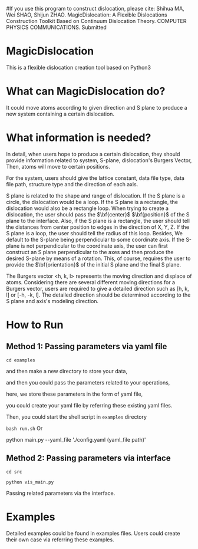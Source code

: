 
#If you use this program to construct dislocation, please cite:
Shihua MA, Wei SHAO, Shijun ZHAO. MagicDislocation: A Flexible Dislocations Construction Toolkit Based on Continuum Dislocation Theory. COMPUTER PHYSICS COMMUNICATIONS. Submitted
 

# MagicDislocation
This is a flexible dislocation creation tool based on Python3


# What can MagicDislocation do?
It could move atoms according to given direction and S plane to produce a new system containing a certain dislocation.

# What information is needed?

In detail, when users hope to produce a certain dislocation, they should provide information related to system, S-plane, dislocation's Burgers Vector, Then, atoms will move to certain positions.

For the system, users should give the lattice constant, data file type, data file path, structure type and the direction of each axis.

S plane is related to the shape and range of dislocation. If the S plane is a circle, the dislocation would be a loop. If the S plane is a rectangle, the dislocation would also be a rectangle loop. When trying to create a dislocation, the user should pass the $\bf{center}$  $\bf{position}$ of the S plane to the interface. Also, if the S plane is a rectangle, the user should tell the distances from center position to edges in the direction of X, Y, Z. If the S plane is a loop, the user should tell the radius of this loop. Besides, We default to the S-plane being perpendicular to some coordinate axis. If the S-plane is not perpendicular to the coordinate axis, the user can first construct an S plane perpendicular to the axes and then produce the desired S-plane by means of a rotation. This, of course, requires the user to provide the $\bf{orientation}$ of the initial S plane and the final S plane.

The Burgers vector <h, k, l> represents the moving direction and displace of atoms. Considering there are several different moving directions for a Burgers vector, users are required to give a detailed direction such as [h, k, l] or [-h, -k, l]. The detailed direction should be determined according to the S plane and axis's modeling direction.


# How to Run

## Method 1: Passing parameters via yaml file
`
cd examples
`

and then make a new directory to store your data,

and then you could pass the parameters related to your operations,

here, we store these parameters in the form of yaml file,

you could create your yaml file by referring these existing yaml files.

Then, you could start the shell script in `examples` directory

`
bash run.sh
`
Or 

python  main.py --yaml_file './config.yaml (yaml_file path)'


## Method 2: Passing parameters via interface
`
cd src
`

`
python vis_main.py
`

Passing related parameters via the interface.


# Examples
Detailed examples could be found in examples files. Users could create their own case via referring these examples.
